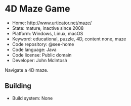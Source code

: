 # 4D Maze Game

- Home: http://www.urticator.net/maze/
- State: mature, inactive since 2008
- Platform: Windows, Linux, macOS
- Keyword: educational, puzzle, 4D, content none, maze
- Code repository: @see-home
- Code language: Java
- Code license: Public domain
- Developer: John McIntosh

Navigate a 4D maze.

## Building

- Build system: None
